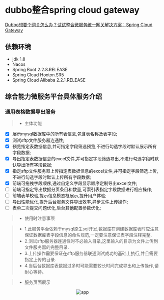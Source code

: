 #  dubbo整合spring cloud gateway
[Dubbo想要个网关怎么办？试试整合微服务统一网关解决方案：Spring Cloud Gateway](https://blog.liudongyang.top/zh/spring-boot-nacos/%E5%BE%AE%E6%9C%8D%E5%8A%A1%E7%BB%9F%E4%B8%80%E6%9C%8D%E5%8A%A1%E7%BD%91%E5%85%B3%E6%90%AD%E5%BB%BA.html)

## 依赖环境
* jdk 1.8
* Nacos
* Spring Boot 2.2.8.RELEASE
* Spring Cloud Hoxton.SR5
* Spring Cloud Alibaba 2.2.1.RELEASE

## 综合能力微服务平台具体服务介绍

### 通用表格数据导出服务

>* 主体功能

- [x] 展示mysql数据库中的所有表信息,包含表名称及表字段;
- [x] 测试sftp文件服务器连通性;
- [x] 预览指定表数据信息,并可指定字段筛选预览,不进行勾选字段时默认展示所有字段数据;
- [x] 导出指定表数据信息的excel文件,并可指定字段筛选导出,不进行勾选字段时默认导出所有字段数据;
- [x] 指定sftp文件服务器上传指定表数据信息的excel文件,并可指定字段筛选上传,不进行勾选字段时默认上传所有字段数据;
- [x] 前端可拖拽字段顺序,通过自定义字段显示顺序定制导出excel文件;
- [ ] 前端可指定导出数据分页条目和数量,可索引表指定字段数据进行相应操作;
- [ ] 前端表单校验,提示信息模态框展示,提升用户体验;
- [ ] 导出性能优化,提升后台服务文件导出效率,异步文件上传操作;
- [ ] 表单二次提交问题优化,后台其他配置参数优化;

>* 使用时注意事项
    
>* 1.此服务平台依赖于mysql原生sql开发,数据库在创建数据库表时应注意保证数据库表字段信息的命名规范,一定要注意保证表字段注释完整.
>* 2.测试sftp服务器连通性时不必输入目录,这里输入的目录为文件上传到文件服务器的完整目录.
>* 3.上传操作需要保证在sftp服务器联通测试成功的基础上执行,并且需要指定上传的目录.
>* 4.当后台数据库表数据过多时可能需要较长时间完成导出和上传操作,请耐心等待。

>* 服务页面展示

<p align="center"><img src="https://cdn.jsdelivr.net/gh/gitldy1013/dubboSpringCloud@main/docs/通用表格数据导出服务.jpg" alt="app"></p>
